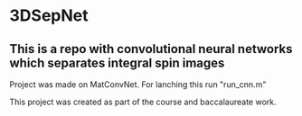 # 3DSepNet
## This is a repo with convolutional neural networks which separates integral spin images

Project was made on MatConvNet. For lanching this run "run_cnn.m"

This project was created as part of the course and baccalaureate work.
